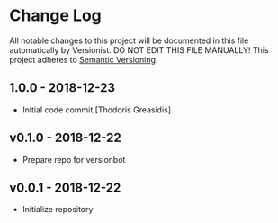 # Change Log

All notable changes to this project will be documented in this file
automatically by Versionist. DO NOT EDIT THIS FILE MANUALLY!
This project adheres to [Semantic Versioning](http://semver.org/).

## 1.0.0 - 2018-12-23

* Initial code commit [Thodoris Greasidis]

## v0.1.0 - 2018-12-22

* Prepare repo for versionbot

## v0.0.1 - 2018-12-22

* Initialize repository
